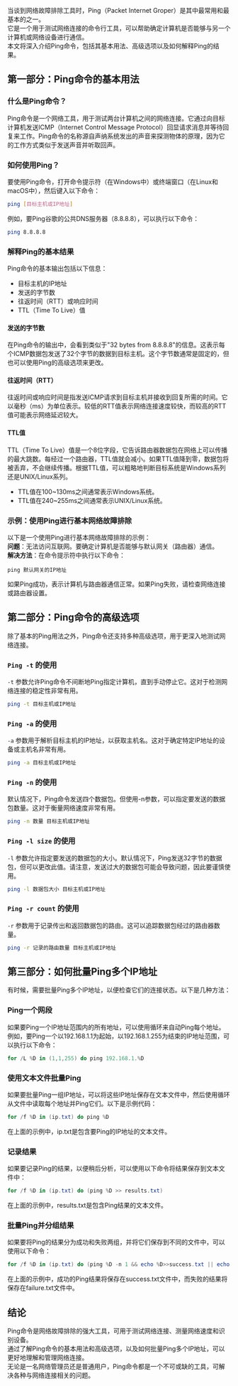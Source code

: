 当谈到网络故障排除工具时，Ping（Packet Internet Groper）是其中最常用和最基本的之一。<br />它是一个用于测试网络连接的命令行工具，可以帮助确定计算机是否能够与另一个计算机或网络设备进行通信。<br />本文将深入介绍Ping命令，包括其基本用法、高级选项以及如何解释Ping的结果。
<a name="qAko5"></a>
## 第一部分：Ping命令的基本用法
<a name="ALCMU"></a>
### 什么是Ping命令？
Ping命令是一个网络工具，用于测试两台计算机之间的网络连接。它通过向目标计算机发送ICMP（Internet Control Message Protocol）回显请求消息并等待回复来工作。Ping命令的名称源自声纳系统发出的声音来探测物体的原理，因为它的工作方式类似于发送声音并听取回声。
<a name="Ns7k4"></a>
### 如何使用Ping？
要使用Ping命令，打开命令提示符（在Windows中）或终端窗口（在Linux和macOS中），然后键入以下命令：
```bash
ping [目标主机或IP地址]
```
例如，要Ping谷歌的公共DNS服务器（8.8.8.8），可以执行以下命令：
```bash
ping 8.8.8.8
```
<a name="TJo8y"></a>
### 解释Ping的基本结果
Ping命令的基本输出包括以下信息：

- 目标主机的IP地址
- 发送的字节数
- 往返时间（RTT）或响应时间
- TTL（Time To Live）值
<a name="NOYIq"></a>
#### 发送的字节数
在Ping命令的输出中，会看到类似于"32 bytes from 8.8.8.8"的信息。这表示每个ICMP数据包发送了32个字节的数据到目标主机。这个字节数通常是固定的，但也可以使用Ping的高级选项来更改。
<a name="uStt5"></a>
#### 往返时间（RTT）
往返时间或响应时间是指发送ICMP请求到目标主机并接收到回复所需的时间。它以毫秒（ms）为单位表示。较低的RTT值表示网络连接速度较快，而较高的RTT值可能表示网络延迟较大。
<a name="xRU55"></a>
#### TTL值
TTL（Time To Live）值是一个8位字段，它告诉路由器数据包在网络上可以传播的最大跳数。每经过一个路由器，TTL值就会减小。如果TTL值降到零，数据包将被丢弃，不会继续传播。根据TTL值，可以粗略地判断目标系统是Windows系列还是UNIX/Linux系列。

- TTL值在100~130ms之间通常表示Windows系统。
- TTL值在240~255ms之间通常表示UNIX/Linux系统。
<a name="DmiJZ"></a>
### 示例：使用Ping进行基本网络故障排除
以下是一个使用Ping进行基本网络故障排除的示例：<br />**问题**：无法访问互联网。要确定计算机是否能够与默认网关（路由器）通信。<br />**解决方法**：在命令提示符中执行以下命令：
```
ping 默认网关的IP地址
```
如果Ping成功，表示计算机与路由器通信正常。如果Ping失败，请检查网络连接或路由器设置。
<a name="peXQq"></a>
## 第二部分：Ping命令的高级选项
除了基本的Ping用法之外，Ping命令还支持多种高级选项，用于更深入地测试网络连接。
<a name="L40MQ"></a>
### `Ping -t` 的使用
`-t` 参数允许Ping命令不间断地Ping指定计算机，直到手动停止它。这对于检测网络连接的稳定性非常有用。
```bash
ping -t 目标主机或IP地址
```
<a name="DjsGs"></a>
### `Ping -a` 的使用
`-a` 参数用于解析目标主机的IP地址，以获取主机名。这对于确定特定IP地址的设备或主机名非常有用。
```bash
ping -a 目标主机或IP地址
```
<a name="v0akD"></a>
### `Ping -n` 的使用
默认情况下，Ping命令发送四个数据包。但使用-n参数，可以指定要发送的数据包数量。这对于衡量网络速度非常有用。
```bash
ping -n 数量 目标主机或IP地址
```
<a name="ZZ6q1"></a>
### `Ping -l size` 的使用
`-l` 参数允许指定要发送的数据包的大小。默认情况下，Ping发送32字节的数据包，但可以更改此值。请注意，发送过大的数据包可能会导致问题，因此要谨慎使用。
```bash
ping -l 数据包大小 目标主机或IP地址
```
<a name="ZZsU4"></a>
### `Ping -r count` 的使用
`-r` 参数用于记录传出和返回数据包的路由。这可以追踪数据包经过的路由器数量。
```bash
ping -r 记录的路由数量 目标主机或IP地址
```
<a name="zNtfh"></a>
## 第三部分：如何批量Ping多个IP地址
有时候，需要批量Ping多个IP地址，以便检查它们的连接状态。以下是几种方法：
<a name="yf61L"></a>
### Ping一个网段
如果要Ping一个IP地址范围内的所有地址，可以使用循环来自动Ping每个地址。例如，要Ping一个以192.168.1.1为起始，以192.168.1.255为结束的IP地址范围，可以执行以下命令：
```powershell
for /L %D in (1,1,255) do ping 192.168.1.%D
```
<a name="xUq8T"></a>
### 使用文本文件批量Ping
如果要批量Ping一组IP地址，可以将这些IP地址保存在文本文件中，然后使用循环从文件中读取每个地址并Ping它们。以下是示例代码：
```powershell
for /f %D in (ip.txt) do ping %D
```
在上面的示例中，ip.txt是包含要Ping的IP地址的文本文件。
<a name="Pqv95"></a>
### 记录结果
如果要记录Ping的结果，以便稍后分析，可以使用以下命令将结果保存到文本文件中：
```powershell
for /f %D in (ip.txt) do (ping %D >> results.txt)
```
在上面的示例中，results.txt是包含Ping结果的文本文件。
<a name="ttAmU"></a>
### 批量Ping并分组结果
如果要将Ping的结果分为成功和失败两组，并将它们保存到不同的文件中，可以使用以下命令：
```powershell
for /f %D in (ip.txt) do (ping %D -n 1 && echo %D>>success.txt || echo %D >>failure.txt)
```
在上面的示例中，成功的Ping结果将保存在success.txt文件中，而失败的结果将保存在failure.txt文件中。
<a name="xy0Ri"></a>
## 结论
Ping命令是网络故障排除的强大工具，可用于测试网络连接、测量网络速度和识别设备。<br />通过了解Ping命令的基本用法和高级选项，以及如何批量Ping多个IP地址，可以更好地理解和管理网络连接。<br />无论是一名网络管理员还是普通用户，Ping命令都是一个不可或缺的工具，可解决各种与网络连接相关的问题。
